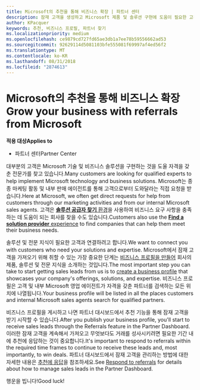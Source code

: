 ```yaml
---
title: Microsoft의 추천을 통해 비즈니스 확장 | 파트너 센터
description: 잠재 고객을 생성하고 Microsoft 제품 및 솔루션 구현에 도움이 필요한 고객과 관계를 구축하세요.
author: KPacquer
keywords: 추천, 비즈니스 프로필, 파트너 찾기
ms.localizationpriority: medium
ms.openlocfilehash: ce9879cd727fd65ae3db1a7ee78b59556662ad53
ms.sourcegitcommit: 92629114d5081103bfe555081f69997af4ed56f2
ms.translationtype: MT
ms.contentlocale: ko-KR
ms.lasthandoff: 08/31/2018
ms.locfileid: "2874613"
---
```

<!-- FWLink:  https://go.microsoft.com/fwlink/?linkid=849775 (top of page) -->

# <a name="grow-your-business-with-referrals-from-microsoft"></a><span data-ttu-id="7da72-104">Microsoft의 추천을 통해 비즈니스 확장</span><span class="sxs-lookup"><span data-stu-id="7da72-104">Grow your business with referrals from Microsoft</span></span>

**<span data-ttu-id="7da72-105">적용 대상</span><span class="sxs-lookup"><span data-stu-id="7da72-105">Applies to</span></span>**

-  <span data-ttu-id="7da72-106">파트너 센터</span><span class="sxs-lookup"><span data-stu-id="7da72-106">Partner Center</span></span>

<span data-ttu-id="7da72-107">대부분의 고객은 Microsoft 기술 및 비즈니스 솔루션을 구현하는 것을 도울 자격을 갖춘 전문가를 찾고 있습니다.</span><span class="sxs-lookup"><span data-stu-id="7da72-107">Many customers are looking for qualified experts to help implement Microsoft technology and business solutions.</span></span> <span data-ttu-id="7da72-108">Microsoft는 종종 마케팅 활동 및 내부 판매 에이전트를 통해 고객으로부터 도와달라는 직접 요청을 받습니다.</span><span class="sxs-lookup"><span data-stu-id="7da72-108">Here at Microsoft, we often get direct requests for help from customers through our marketing activities and from our internal Microsoft sales agents.</span></span> <span data-ttu-id="7da72-109">고객은 [**솔루션 공급자 찾기** 환경](https://www.microsoft.com/solution-providers/search)을 사용하여 비즈니스 요구 사항을 충족하는 데 도움이 되는 회사를 찾을 수도 있습니다.</span><span class="sxs-lookup"><span data-stu-id="7da72-109">Customers also use the [**Find a solution provider** experience](https://www.microsoft.com/solution-providers/search) to find companies that can help them meet their business needs.</span></span> 

<span data-ttu-id="7da72-110">솔루션 및 전문 지식이 필요한 고객과 연결하려고 합니다.</span><span class="sxs-lookup"><span data-stu-id="7da72-110">We want to connect you with customers who need your solutions and expertise.</span></span> <span data-ttu-id="7da72-111">Microsoft에서 잠재 고객을 가져오기 위해 취할 수 있는 가장 중요한 단계는 [비즈니스 프로필을 만들어](create-a-marketing-profile.md) 회사의 제품, 솔루션 및 전문 지식을 소개하는 것입니다.</span><span class="sxs-lookup"><span data-stu-id="7da72-111">The most important step you can take to start getting sales leads from us is to [create a business profile](create-a-marketing-profile.md) that showcases your company's offerings, solutions, and expertise.</span></span> <span data-ttu-id="7da72-112">비즈니스 프로필은 고객 및 내부 Microsoft 영업 에이전트가 자격을 갖춘 파트너를 검색하는 모든 위치에 나열됩니다.</span><span class="sxs-lookup"><span data-stu-id="7da72-112">Your business profile will be listed in all the places customers and internal Microsoft sales agents search for qualified partners.</span></span> 

 <span data-ttu-id="7da72-113">비즈니스 프로필을 게시하고 나면 파트너 대시보드에서 추천 기능을 통해 잠재 고객을 받기 시작할 수 있습니다.</span><span class="sxs-lookup"><span data-stu-id="7da72-113">After you publish your business profile, you'll start to receive sales leads through the Referrals feature in the Partner Dashboard.</span></span> <span data-ttu-id="7da72-114">이러한 잠재 고객을 계속해서 가져오고 무엇보다도 거래를 성사시키려면 필요한 기간 내에 추천에 응답하는 것이 중요합니다.</span><span class="sxs-lookup"><span data-stu-id="7da72-114">It's important to respond to referrals within the required time frames to continue to receive these leads and, most importantly, to win deals.</span></span> <span data-ttu-id="7da72-115">파트너 대시보드에서 잠재 고객을 관리하는 방법에 대한 자세한 내용은 [추천에 응답](responding-to-referrals.md)을 참조하세요.</span><span class="sxs-lookup"><span data-stu-id="7da72-115">See [Respond to referrals](responding-to-referrals.md) for details about how to manage sales leads in the Partner Dashboard.</span></span>  

<span data-ttu-id="7da72-116">행운을 빕니다!</span><span class="sxs-lookup"><span data-stu-id="7da72-116">Good luck!</span></span>

<!-- 
*  [Analyze your business profile](analyze-your-marketing-profile.md) Regularly review and optimize your business profile to make sure you’re getting in front of your target customers.
-->

